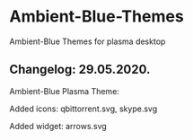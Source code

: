 # Ambient-Blue-Themes
Ambient-Blue  Themes for plasma desktop 

Changelog: 29.05.2020.
---------------------

Ambient-Blue Plasma Theme:

Added icons: qbittorrent.svg, skype.svg

Added widget: arrows.svg
